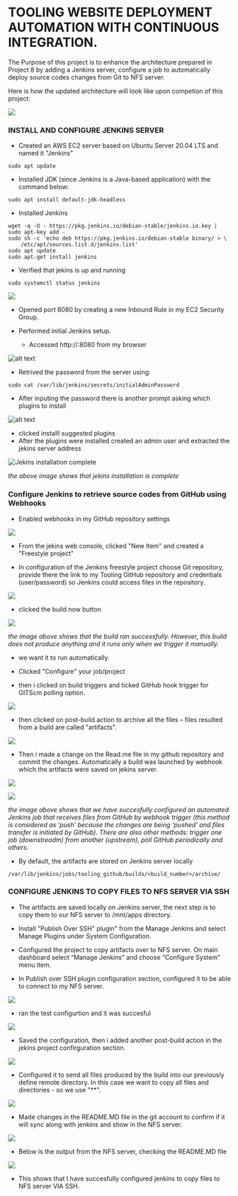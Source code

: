 # TOOLING WEBSITE DEPLOYMENT AUTOMATION WITH CONTINUOUS INTEGRATION. 

The Purpose of this project is to enhance the architecture prepared in Project 8 by adding a Jenkins server, configure a job to automatically deploy source codes changes from Git to NFS server.

Here is how the updated architecture will look like upon competion of this project:

![](images/project9-architecture.png)

### INSTALL AND CONFIGURE JENKINS SERVER

- Created an AWS EC2 server based on Ubuntu Server 20.04 LTS and named it "Jenkins"

```
sudo apt update
```

- Installed JDK (since Jenkins is a Java-based application) with the command below:
```
sudo apt install default-jdk-headless 
```


- Installed Jenkins
```
wget -q -O - https://pkg.jenkins.io/debian-stable/jenkins.io.key | sudo apt-key add -
sudo sh -c 'echo deb https://pkg.jenkins.io/debian-stable binary/ > \
    /etc/apt/sources.list.d/jenkins.list'
sudo apt update
sudo apt-get install jenkins
```

- Verified that jekins is up and running
```
sudo systemctl status jenkins
```

![](images/jekins-status.png)

- Opened port 8080  by creating a new Inbound Rule in my EC2 Security Group.

- Performed initial Jenkins setup.

    - Accessed http://<Jenkins-Server-Public-IP-Address-or-Public-DNS-Name>:8080 from my browser

![alt text](images/jekins-setup.png)

- Retrived the password from the server using:

```
sudo cat /var/lib/jenkins/secrets/initialAdminPassword
```

- After inputing the password there is another prompt asking which plugins to install

![alt text](images/jekins-setup2.png)

- clicked installl suggested plugins
- After the plugins were installed created an admin user and extracted the jekins server address

![Jekins installation complete](images/jekins-ready.png)

*the above image shows that jekins installation is complete*

### Configure Jenkins to retrieve source codes from GitHub using Webhooks

- Enabled webhooks in my GitHub repository settings

![](images/webhook.png)

- From the jekins web console, clicked "New Item" and created a "Freestyle project"

- In configuration of the Jenkins freestyle project choose Git repository, provide there the link to my Tooling GitHub repository and credentials (user/password) so Jenkins could access files in the repository.

![](images/scm.png)

- clicked the build now button

![](images/console-output.png)

*the image above shows that the build ran successfully. However, this build does not produce anything and it runs only when we trigger it manually.*

- we want it to run automatically.

- Clicked "Configure" your job/project 
- then i clicked on build triggers and ticked  GitHub hook trigger for GITScm polling option.

![](images/build-trigger.png)

- then clicked on post-build action to archive all the files – files resulted from a build are called "artifacts".

![](images/post-build.png)

- Then i made a change on the Read.me file in my github repository and commit the changes. Automatically a build was launched by webhook which the artifacts were saved on jekins server. 

![](images/build-.png)

![](images/build-result.png)

*the image above shows that we have succesfully configured an automated Jenkins job that receives files from GitHub by webhook trigger (this method is considered as ‘push’ because the changes are being ‘pushed’ and files transfer is initiated by GitHub). There are also other methods: trigger one job (downstreadm) from another (upstream), poll GitHub periodically and others.*

- By default, the artifacts are stored on Jenkins server locally 

```
/var/lib/jenkins/jobs/tooling_github/builds/<build_number>/archive/
```

### CONFIGURE JENKINS TO COPY FILES TO NFS SERVER VIA SSH

- The artifacts are saved locally on Jenkins server, the next step is to copy them to our NFS server to /mnt/apps directory.

- Install "Publish Over SSH" plugin" from the Manage Jenkins and select Manage Plugins under System Configuration.

- Configured the project to copy artifacts over to NFS server. On main dashboard select “Manage Jenkins” and choose “Configure System” menu item.

- In Publish over SSH plugin configuration section, configured it to be able to connect to my NFS server.

![](images/ssh-config.png)

- ran the test configurtion and it was succesful

![](images/config-test.png)

- Saved the configuration, then i added another post-build action in the jekins project confirguration section. 

![](images/p-b-action.png)

- Configured it to send all files produced by the build into our previously define remote directory. In this case we want to copy all files and directories - so we use "**".

![](images/sf.png)

- Made changes in the README.MD file in the git account to confirm if it will sync along with jenkins and show in the NFS server.

![](images/readme-git.png)

- Below is the output from the NFS server, checking the README.MD file

![](images/readme-nfs.png)

- This shows that I have succesfully configured jenkins to copy files to NFS server VIA SSH.



